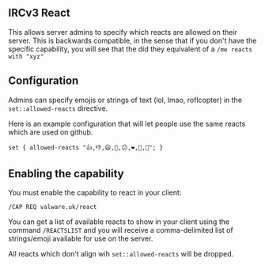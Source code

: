 ## IRCv3 React


This allows server admins to specify which reacts are allowed on their server.
This is backwards compatible, in the sense that if you don't have the specific capability,
you will see that the did they equivalent of a `/me reacts with "xyz"`

## Configuration

Admins can specify emojis or strings of text (lol, lmao, roflcopter) in the `set::allowed-reacts` directive.

Here is an example configuration that will let people use the same reacts which are used on github.
```
set { allowed-reacts "👍,👎,😃,🎉,😕,❤️,🚀,👀"; }
```

## Enabling the capability
You must enable the capability to react in your client:
```
/CAP REQ valware.uk/react
```

You can get a list of available reacts to show in your client using the command `/REACTSLIST` and you will receive a comma-delimited list of strings/emoji available for use on the server.

All reacts which don't align wih `set::allowed-reacts` will be dropped.